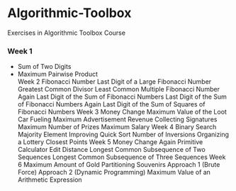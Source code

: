# Algorithmic-Toolbox
Exercises in Algorithmic Toolbox Course

### Week 1
- Sum of Two Digits  
- Maximum Pairwise Product  
Week 2
Fibonacci Number
Last Digit of a Large Fibonacci Number
Greatest Common Divisor
Least Common Multiple
Fibonacci Number Again
Last Digit of the Sum of Fibonacci Numbers
Last Digit of the Sum of Fibonacci Numbers Again
Last Digit of the Sum of Squares of Fibonacci Numbers
Week 3
Money Change
Maximum Value of the Loot
Car Fueling
Maximum Advertisement Revenue
Collecting Signatures
Maximum Number of Prizes
Maximum Salary
Week 4
Binary Search
Majority Element
Improving Quick Sort
Number of Inversions
Organizing a Lottery
Closest Points
Week 5
Money Change Again
Primitive Calculator
Edit Distance
Longest Common Subsequence of Two Sequences
Longest Common Subsequence of Three Sequences
Week 6
Maximum Amount of Gold
Partitioning Souvenirs
Approach 1 (Brute Force)
Approach 2 (Dynamic Programming)
Maximum Value of an Arithmetic Expression
